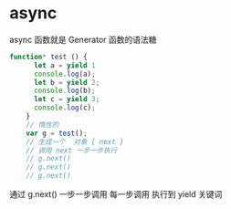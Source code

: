 # async
async 函数就是 Generator 函数的语法糖
```js
function* test () {
      let a = yield 1
      console.log(a);
      let b = yield 2;
      console.log(b);
      let c = yield 3;
      console.log(c);
    }
    // 惰性的
    var g = test();
    // 生成一个  对象 { next }
    // 调用 next 一步一步执行
    // g.next()
    // g.next()
    // g.next()
  ```
  通过 g.next() 一步一步调用
  每一步调用 执行到 yield 关键词
